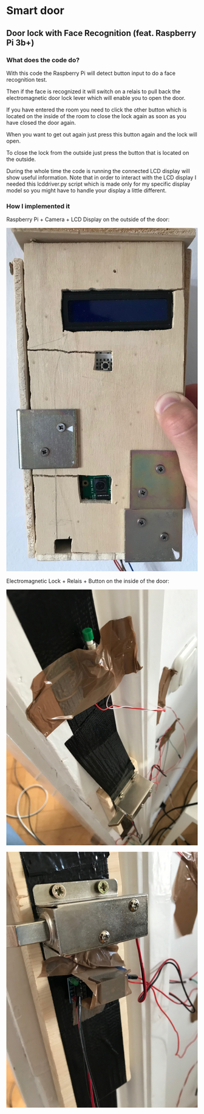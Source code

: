 # Smart door
## Door lock with Face Recognition (feat. Raspberry Pi 3b+)

### What does the code do?

With this code the Raspberry Pi will detect button input to do a face recognition test.

Then if the face is recognized it will switch on a relais to pull back the electromagnetic door lock lever which will enable you to open the door.

If you have entered the room you need to click the other button which is located on the inside of the room to close the lock again as soon as you have closed the door again.

When you want to get out again just press this button again and the lock will open.

To close the lock from the outside just press the button that is located on the outside.

During the whole time the code is running the connected LCD display will show useful information. Note that in order to interact with the LCD display I needed this lcddriver.py script which is made only for my specific display model so you might have to handle your display a little different.

### How I implemented it

Raspberry Pi + Camera + LCD Display on the outside of the door:

![outside](./PicturesOfMyDoorlockSetup/OutsideBox.jpg)

Electromagnetic Lock + Relais + Button on the inside of the door:

![inside](./PicturesOfMyDoorlockSetup/InsideButton.jpg)

![inside](./PicturesOfMyDoorlockSetup/InsideRelais.jpg)

